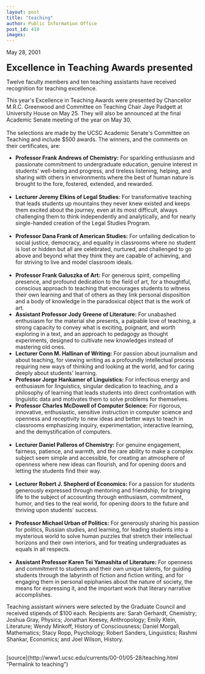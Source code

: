 ```yaml
---
layout: post
title: "teaching"
author: Public Information Office
post_id: 410
images:
---
```


<p>
  May 28, 2001<br>
  <br>
  <font size="5"><b>Excellence in Teaching Awards presented</b></font>
</p>
<p>
  Twelve faculty members and ten teaching assistants have received recognition for teaching excellence.
</p>
<p>
  This year's Excellence in Teaching Awards were presented by Chancellor M.R.C. Greenwood and Committee on Teaching Chair Jaye Padgett at University House on May 25. They will also be announced at the final Academic Senate meeting of the year on May 30.<br>
  <br>
  The selections are made by the UCSC Academic Senate's Committee on Teaching and include $500 awards. The winners, and the comments on their certificates, are:
</p>
<ul>
  <li>
    <b>Professor Frank Andrews of Chemistry:</b> For sparkling enthusiasm and passionate commitment to undergraduate education, genuine interest in students' well-being and progress, and tireless listening, helping, and sharing with others in environments where the best of human nature is brought to the fore, fostered, extended, and rewarded.<br>
    <br>
  </li>
  <li>
    <b>Lecturer Jeremy Elkins of Legal Studies:</b> For transformative teaching that leads students up mountains they never knew existed and keeps them excited about the journey, even at its most difficult, always challenging them to think independently and analytically, and for nearly single-handed creation of the Legal Studies Program.<br>
    <br>
  </li>
  <li>
    <b>Professor Dana Frank of American Studies:</b> For unfailing dedication to social justice, democracy, and equality in classrooms where no student is lost or hidden but all are celebrated, nurtured, and challenged to go above and beyond what they think they are capable of achieving, and for striving to live and model classroom ideals.<br>
    <br>
  </li>
  <li>
    <b>Professor Frank Galuszka of Art:</b> For generous spirit, compelling presence, and profound dedication to the field of art, for a thoughtful, conscious approach to teaching that encourages students to witness their own learning and that of others as they link personal disposition and a body of knowledge in the paradoxical object that is the work of art.
  </li>
  <li>
    <b>Assistant Professor Jody Greene of Literature:</b> For unabashed enthusiasm for the material she presents, a palpable love of teaching, a strong capacity to convey what is exciting, poignant, and worth exploring in a text, and an approach to pedagogy as thought experiments, designed to cultivate new knowledges instead of mastering old ones.
  </li>
  <li>
    <b>Lecturer Conn M. Hallinan of Writing:</b> For passion about journalism and about teaching, for viewing writing as a profoundly intellectual process requiring new ways of thinking and looking at the world, and for caring deeply about students' learning.
  </li>
  <li>
    <b>Professor Jorge Hankamer of Linguistics:</b> For infectious energy and enthusiasm for linguistics, singular dedication to teaching, and a philosophy of learning that leads students into direct confrontation with linguistic data and motivates them to solve problems for themselves.
  </li>
  <li>
    <b>Professor Charles McDowell of Computer Science:</b> For rigorous, innovative, enthusiastic, sensitive instruction in computer science and openness and receptivity to new ideas and better ways to teach in classrooms emphasizing inquiry, experimentation, interactive learning, and the demystification of computers.<br>
    <br>
  </li>
  <li>
    <b>Lecturer Daniel Palleros of Chemistry:</b> For genuine engagement, fairness, patience, and warmth, and the rare ability to make a complex subject seem simple and accessible, for creating an atmosphere of openness where new ideas can flourish, and for opening doors and letting the students find their way.<br>
    <br>
  </li>
  <li>
    <b>Lecturer Robert J. Shepherd of Economics:</b> For a passion for students generously expressed through mentoring and friendship, for bringing life to the subject of accounting through enthusiasm, commitment, humor, and ties to the real world, for opening doors to the future and thriving upon students' success.<br>
    <br>
  </li>
  <li>
    <b>Professor Michael Urban of Politics:</b> For generously sharing his passion for politics, Russian studies, and learning, for leading students into a mysterious world to solve human puzzles that stretch their intellectual horizons and their own interiors, and for treating undergraduates as equals in all respects.<br>
    <br>
  </li>
  <li>
    <b>Assistant Professor Karen Tei Yamashita of Literature:</b> For openness and commitment to students and their own unique talents, for guiding students through the labyrinth of fiction and fiction writing, and for engaging them in personal epiphanies about the nature of society, the means for expressing it, and the important work that literary narrative accomplishes.
  </li>
</ul>
<p>
  Teaching assistant winners were selected by the Graduate Council and received stipends of $100 each. Recipients are: Sarah Gerhardt, Chemistry; Joshua Gray, Physics; Jonathan Keesey, Anthropology; Emily Klein, Literature; Wendy Minkoff, History of Consciousness; Daniel Morgali, Mathematics; Stacy Ropp, Psychology; Robert Sanders, Linguistics; Rashmi Shankar, Economics; and Joel Wilson, History.<br>
  <br>

</p>
[source](http://www1.ucsc.edu/currents/00-01/05-28/teaching.html "Permalink to teaching")
